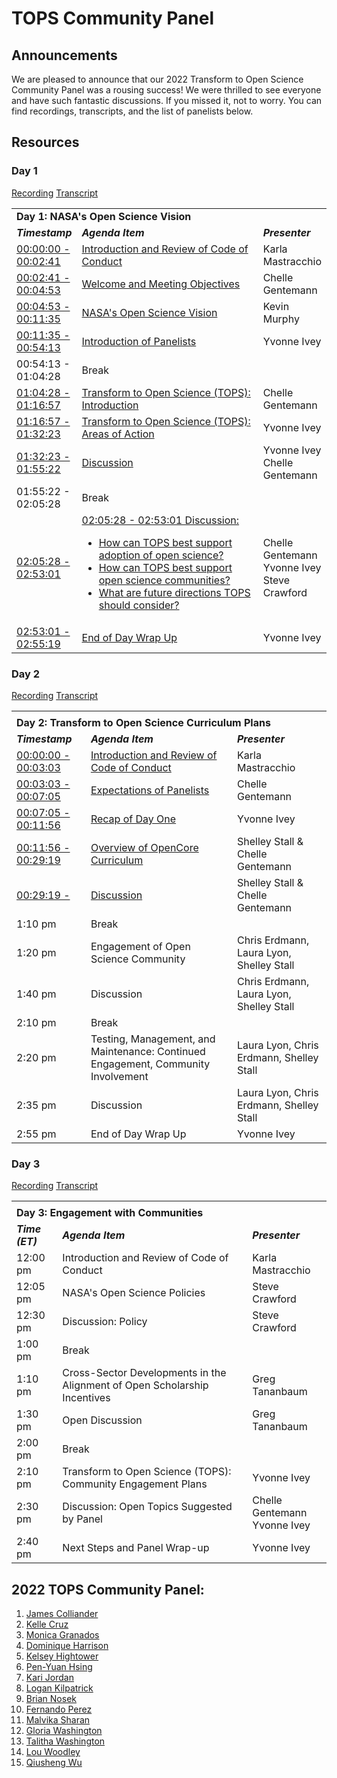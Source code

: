 # TOPS Community Panel

## Announcements

We are pleased to announce that our 2022 Transform to Open Science Community Panel was a rousing success! We were thrilled to see everyone and have such fantastic discussions. If you missed it, not to worry. You can find recordings, transcripts, and the list of panelists below.

## Resources

### Day 1

[Recording](https://www.youtube.com/watch?v=MkND79xz-sI)
[Transcript](https://otter.ai/s/jhQbMCTQS8-_m3soIbn7Hw)

<table>
  <tr>
    <td colspan = "3"> <strong>Day 1: NASA's Open Science Vision</strong>
    </td>
  </tr>
   <td width = "10%"><strong><em>Timestamp</em></strong>
   </td>
   <td><strong><em>Agenda Item</em></strong>
   </td>
   <td width = "20%"><strong><em>Presenter</em></strong>
   </td>
  </tr>
  <tr>
  <td><a href = "https://youtu.be/MkND79xz-sI?t=0">00:00:00 - 00:02:41</a>
   </td>
   <td><a href = "https://youtu.be/MkND79xz-sI?t=0">Introduction and Review of Code of Conduct</a>
   </td>
   <td>Karla Mastracchio
   </td>
  </tr>
  <tr>
   <td><a href = "https://youtu.be/MkND79xz-sI?t=160">00:02:41 - 00:04:53</a>
   </td>
   <td><a href = "https://youtu.be/MkND79xz-sI?t=160">Welcome and Meeting Objectives</a>
   </td>
   <td>Chelle Gentemann
   </td>
  </tr>
  <tr>
   <td><a href = "https://youtu.be/MkND79xz-sI?t=293">00:04:53 - 00:11:35</a>
   </td>
   <td><a href = "https://youtu.be/MkND79xz-sI?t=293">NASA's Open Science Vision</a>
   </td>
   <td>Kevin Murphy
   </td>
  </tr>
  <tr>
   <td><a href = "https://youtu.be/MkND79xz-sI?t=696">00:11:35 - 00:54:13</a>
   </td>
   <td><a href = "https://youtu.be/MkND79xz-sI?t=696">Introduction of Panelists</a>
   </td>
   <td>Yvonne Ivey
   </td>
  </tr>
  <tr>
   <td>00:54:13 - 01:04:28
   </td>
   <td>Break
   </td>
   <td>
   </td>
  </tr>
  <tr>
   <td><a href = "https://youtu.be/MkND79xz-sI?t=3868">01:04:28 - 01:16:57</a>
   </td>
   <td><a href = "https://youtu.be/MkND79xz-sI?t=3868">Transform to Open Science (TOPS): Introduction</a>
   </td>
   <td>Chelle Gentemann
   </td>
  </tr>
  <tr>
   <td><a href = "https://youtu.be/MkND79xz-sI?t=4617">01:16:57 - 01:32:23</a>
   </td>
   <td><a href = "https://youtu.be/MkND79xz-sI?t=4617">Transform to Open Science (TOPS): Areas of Action</a>
   </td>
   <td>Yvonne Ivey
   </td>
  </tr>
  <tr>
   <td><a href = "https://youtu.be/MkND79xz-sI?t=5543">01:32:23 - 01:55:22</a>
   </td>
   <td><a href = "https://youtu.be/MkND79xz-sI?t=5543">Discussion</a>
   </td>
   <td>Yvonne Ivey
     <br>
     Chelle Gentemann
   </td>
  </tr>
  <tr>
   <td>01:55:22 - 02:05:28
   </td>
   <td>Break
   </td>
   <td>
   </td>
  </tr>
  <tr>
   <td><a href = "https://youtu.be/MkND79xz-sI?t=7528">02:05:28 - 02:53:01</a>
   </td>
   <td><a href = "https://youtu.be/MkND79xz-sI?t=7528">02:05:28 - 02:53:01
     Discussion: 
<ul>

<li>How can TOPS best support adoption of open science? 

<li>How can TOPS best support open science communities?

<li>What are future directions TOPS should consider?
</li>
</ul>
     </a>
   </td>
   <td>Chelle Gentemann
     <br>
     Yvonne Ivey
     <br>
     Steve Crawford
   </td>
  </tr>
  <tr>
  <td><a href = "https://youtu.be/MkND79xz-sI?t=10381">02:53:01 - 02:55:19</a>
   </td>
   <td><a href = "https://youtu.be/MkND79xz-sI?t=10381">End of Day Wrap Up</a>
   </td>
   <td>Yvonne Ivey
   </td>
  </tr>
  </table>
  



  
  
  
  
  
  
 

### Day 2

[Recording](https://www.youtube.com/watch?v=Nt31-2g3G_4)
[Transcript](https://otter.ai/u/7VlDKH6yCIrwNkFGWq6oFEtNsYQ)

  <table>
  <tr>
  <td colspan = "3"></td>
  </tr>
  <tr>
  </tr>
  <tr>
    <td colspan = "3"> <strong>Day 2: Transform to Open Science Curriculum Plans</strong>
    </td>
  </tr>
    <tr>
   <td><strong><em>Timestamp</em></strong>
   </td>
   <td><strong><em>Agenda Item</em></strong>
   </td>
   <td><strong><em>Presenter</em></strong>
   </td>
  </tr>


  <tr>
    <td><a href = "https://youtu.be/Nt31-2g3G_4?t=0">00:00:00 - 00:03:03</a>
   </td>
   <td><a href = "https://youtu.be/Nt31-2g3G_4?t=0">Introduction and Review of Code of Conduct</a>
   </td>
   <td>Karla Mastracchio
   </td>
  </tr>
  <tr>
    <td><a href = "https://youtu.be/Nt31-2g3G_4?t=183">00:03:03 - 00:07:05</a>
   </td>
   <td><a href = "https://youtu.be/Nt31-2g3G_4?t=183">Expectations of Panelists</a>
   </td>
   <td>Chelle Gentemann 
   </td>
  </tr>
  <tr>
    <td><a href = "https://youtu.be/Nt31-2g3G_4?t=426">00:07:05 - 00:11:56</a>
   </td>
   <td><a href = "https://youtu.be/Nt31-2g3G_4?t=426">Recap of Day One</a>
   </td>
   <td>Yvonne Ivey
   </td>
  </tr>
  <tr>
    <td><a href = "https://youtu.be/Nt31-2g3G_4?t=716">00:11:56 - 00:29:19</a>
   </td>
   <td><a href = "https://youtu.be/Nt31-2g3G_4?t=716">Overview of OpenCore Curriculum</a>
   </td>
   <td>Shelley Stall & Chelle Gentemann
   </td>
  </tr>
  <tr>
    <td><a href = "https://youtu.be/Nt31-2g3G_4?t=1759">00:29:19 - </a>
   </td>
    <td><a href = "https://youtu.be/Nt31-2g3G_4?t=1759">Discussion</a>
   </td>
   <td>Shelley Stall & Chelle Gentemann
   </td>
  </tr>
  <tr>
   <td>1:10 pm
   </td>
   <td>Break
   </td>
   <td>
   </td>
  </tr>
  <tr>
   <td>1:20 pm
   </td>
   <td>Engagement of Open Science Community
   </td>
   <td>Chris Erdmann, Laura Lyon, Shelley Stall
   </td>
  </tr>
  <tr>
   <td>1:40 pm
   </td>
   <td>Discussion
   </td>
   <td>Chris Erdmann, Laura Lyon, Shelley Stall
   </td>
  </tr>
  <tr>
   <td>2:10 pm
   </td>
   <td>Break
   </td>
   <td>
   </td>
  </tr>
  <tr>
   <td>2:20 pm
   </td>
   <td>Testing, Management, and Maintenance:  Continued Engagement, Community Involvement
   </td>
   <td>Laura Lyon, Chris Erdmann, Shelley Stall
   </td>
  </tr>
  <tr>
   <td>2:35 pm
   </td>
   <td>Discussion
   </td>
   <td>Laura Lyon, Chris Erdmann, Shelley Stall
   </td>
  </tr>
  <tr>
   <td>2:55 pm
   </td>
   <td>End of Day Wrap Up
   </td>
   <td>Yvonne Ivey
   </td>
  </tr>
</table>

### Day 3

[Recording](https://www.youtube.com/watch?v=WJgxxy1U_tw)
[Transcript](https://otter.ai/u/yH9zFBW4OUuhNbsj8dgxxmj-s3Y)

<table>
  <tr>
  <td colspan = "3"></td>
  </tr>
  <tr>
  </tr>
  <tr>
  <td colspan = "3"><strong>Day 3: Engagement with Communities</strong></td>
  </tr>
  <tr>
   <td><strong><em> Time (ET)</em></strong>
   </td>
   <td><strong><em>Agenda Item</em></strong>
   </td>
   <td><strong><em>Presenter</em></strong>
   </td>
  </tr>
  <tr>
   <td>12:00 pm
   </td>
   <td>Introduction and Review of Code of Conduct
   </td>
   <td>Karla Mastracchio
   </td>
  </tr>
  <tr>
   <td>12:05 pm
   </td>
   <td>NASA's Open Science Policies
   </td>
   <td>Steve Crawford
   </td>
  </tr>
  <tr>
   <td>12:30 pm
   </td>
   <td>Discussion: Policy
   </td>
   <td>Steve Crawford
   </td>
  </tr>
  <tr>
   <td>1:00 pm
   </td>
   <td>Break
   </td>
   <td>
   </td>
  </tr>
  <tr>
   <td>1:10 pm
   </td>
   <td>Cross-Sector Developments in the Alignment of Open Scholarship Incentives
   </td>
   <td>Greg Tananbaum
   </td>
  </tr>
  <tr>
   <td>1:30 pm
   </td>
   <td>Open Discussion
   </td>
   <td>Greg Tananbaum
   </td>
  </tr>
  <tr>
   <td>2:00 pm
   </td>
   <td>Break
   </td>
   <td>
   </td>
  </tr>
  <tr>
   <td>2:10 pm
   </td>
   <td>Transform to Open Science (TOPS): Community Engagement Plans
   </td>
   <td>Yvonne Ivey
   </td>
  </tr>
  <tr>
   <td>2:30 pm
   </td>
   <td>Discussion: Open Topics Suggested by Panel
   </td>
   <td>Chelle Gentemann
     <br>
     Yvonne Ivey
   </td>
  </tr>
  <tr>
   <td>2:40 pm
   </td>
   <td>Next Steps and Panel Wrap-up
   </td>
   <td>Yvonne Ivey
   </td>
  </tr>
</table>

## 2022 TOPS Community Panel:

1. [James Colliander](https://blog.jupyter.org/national-scale-interactive-computing-2c104455e062)
1. [Kelle Cruz](https://www.hunter.cuny.edu/physics/faculty/cruz/kelle-cruz)
1. [Monica Granados](https://www.monicagranados.com)
1. [Dominique Harrison](http://www.dominiqueharrison.com)
1. [Kelsey Hightower](https://en.wikipedia.org/wiki/Kelsey_Hightower)
1. [Pen-Yuan Hsing](https://uk.linkedin.com/in/penyuan)
1. [Kari Jordan](https://www.linkedin.com/in/kariljordan)
1. [Logan Kilpatrick](https://www.linkedin.com/in/logankilpatrick/)
1. [Brian Nosek](https://osf.io/cdi38/)
1. [Fernando Perez](https://fperez.org)
1. [Malvika Sharan](https://www.turing.ac.uk/people/researchers/malvika-sharan)
1. [Gloria Washington](https://profiles.howard.edu/profile/45491/gloria-washington)
1. [Talitha Washington](http://www.talithawashington.com/)
1. [Lou Woodley](https://www.cscce.org/research/)
1. [Qiusheng Wu](https://wetlands.io)

